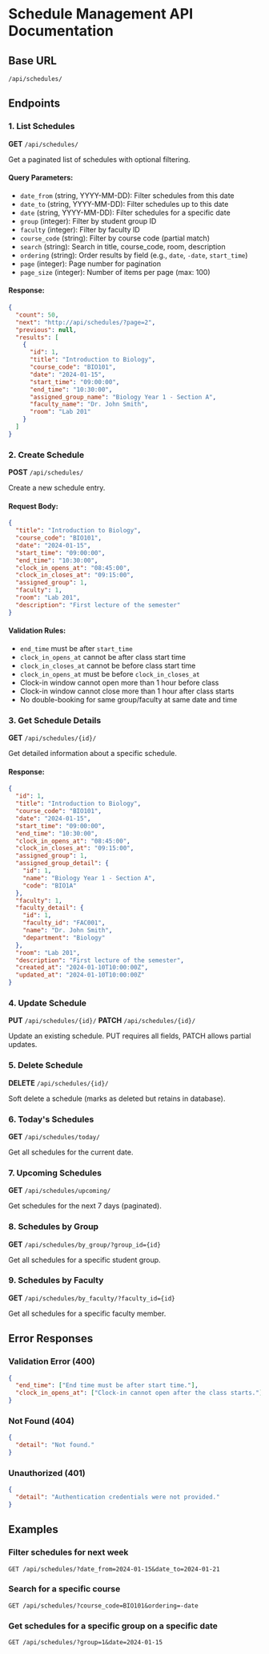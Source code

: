 # Schedule Management API Documentation

## Base URL
`/api/schedules/`

## Endpoints

### 1. List Schedules
**GET** `/api/schedules/`

Get a paginated list of schedules with optional filtering.

#### Query Parameters:
- `date_from` (string, YYYY-MM-DD): Filter schedules from this date
- `date_to` (string, YYYY-MM-DD): Filter schedules up to this date
- `date` (string, YYYY-MM-DD): Filter schedules for a specific date
- `group` (integer): Filter by student group ID
- `faculty` (integer): Filter by faculty ID
- `course_code` (string): Filter by course code (partial match)
- `search` (string): Search in title, course_code, room, description
- `ordering` (string): Order results by field (e.g., `date`, `-date`, `start_time`)
- `page` (integer): Page number for pagination
- `page_size` (integer): Number of items per page (max: 100)

#### Response:
```json
{
  "count": 50,
  "next": "http://api/schedules/?page=2",
  "previous": null,
  "results": [
    {
      "id": 1,
      "title": "Introduction to Biology",
      "course_code": "BIO101",
      "date": "2024-01-15",
      "start_time": "09:00:00",
      "end_time": "10:30:00",
      "assigned_group_name": "Biology Year 1 - Section A",
      "faculty_name": "Dr. John Smith",
      "room": "Lab 201"
    }
  ]
}
```

### 2. Create Schedule
**POST** `/api/schedules/`

Create a new schedule entry.

#### Request Body:
```json
{
  "title": "Introduction to Biology",
  "course_code": "BIO101",
  "date": "2024-01-15",
  "start_time": "09:00:00",
  "end_time": "10:30:00",
  "clock_in_opens_at": "08:45:00",
  "clock_in_closes_at": "09:15:00",
  "assigned_group": 1,
  "faculty": 1,
  "room": "Lab 201",
  "description": "First lecture of the semester"
}
```

#### Validation Rules:
- `end_time` must be after `start_time`
- `clock_in_opens_at` cannot be after class start time
- `clock_in_closes_at` cannot be before class start time
- `clock_in_opens_at` must be before `clock_in_closes_at`
- Clock-in window cannot open more than 1 hour before class
- Clock-in window cannot close more than 1 hour after class starts
- No double-booking for same group/faculty at same date and time

### 3. Get Schedule Details
**GET** `/api/schedules/{id}/`

Get detailed information about a specific schedule.

#### Response:
```json
{
  "id": 1,
  "title": "Introduction to Biology",
  "course_code": "BIO101",
  "date": "2024-01-15",
  "start_time": "09:00:00",
  "end_time": "10:30:00",
  "clock_in_opens_at": "08:45:00",
  "clock_in_closes_at": "09:15:00",
  "assigned_group": 1,
  "assigned_group_detail": {
    "id": 1,
    "name": "Biology Year 1 - Section A",
    "code": "BIO1A"
  },
  "faculty": 1,
  "faculty_detail": {
    "id": 1,
    "faculty_id": "FAC001",
    "name": "Dr. John Smith",
    "department": "Biology"
  },
  "room": "Lab 201",
  "description": "First lecture of the semester",
  "created_at": "2024-01-10T10:00:00Z",
  "updated_at": "2024-01-10T10:00:00Z"
}
```

### 4. Update Schedule
**PUT** `/api/schedules/{id}/`
**PATCH** `/api/schedules/{id}/`

Update an existing schedule. PUT requires all fields, PATCH allows partial updates.

### 5. Delete Schedule
**DELETE** `/api/schedules/{id}/`

Soft delete a schedule (marks as deleted but retains in database).

### 6. Today's Schedules
**GET** `/api/schedules/today/`

Get all schedules for the current date.

### 7. Upcoming Schedules
**GET** `/api/schedules/upcoming/`

Get schedules for the next 7 days (paginated).

### 8. Schedules by Group
**GET** `/api/schedules/by_group/?group_id={id}`

Get all schedules for a specific student group.

### 9. Schedules by Faculty
**GET** `/api/schedules/by_faculty/?faculty_id={id}`

Get all schedules for a specific faculty member.

## Error Responses

### Validation Error (400)
```json
{
  "end_time": ["End time must be after start time."],
  "clock_in_opens_at": ["Clock-in cannot open after the class starts."]
}
```

### Not Found (404)
```json
{
  "detail": "Not found."
}
```

### Unauthorized (401)
```json
{
  "detail": "Authentication credentials were not provided."
}
```

## Examples

### Filter schedules for next week
```
GET /api/schedules/?date_from=2024-01-15&date_to=2024-01-21
```

### Search for a specific course
```
GET /api/schedules/?course_code=BIO101&ordering=-date
```

### Get schedules for a specific group on a specific date
```
GET /api/schedules/?group=1&date=2024-01-15
```
